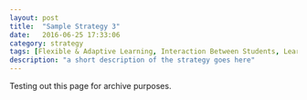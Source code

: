 ```yaml
---
layout: post
title:  "Sample Strategy 3"
date:   2016-06-25 17:33:06
category: strategy
tags: [Flexible & Adaptive Learning, Interaction Between Students, Learning Communities, QLT11] 
description: "a short description of the strategy goes here"
---
```


Testing out this page for archive purposes.
